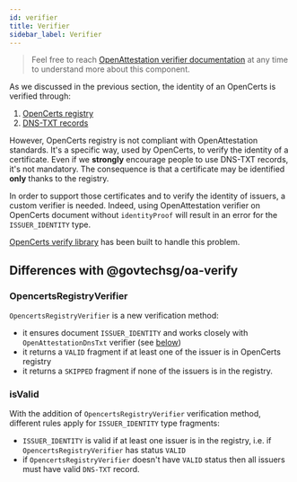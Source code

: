 ```yaml
---
id: verifier
title: Verifier
sidebar_label: Verifier
---
```


> Feel free to reach [OpenAttestation verifier documentation](https://openattestation.com/docs/component/oa-verify) at any time to understand more about this component.

As we discussed in the previous section, the identity of an OpenCerts is verified through:

1. [OpenCerts registry](/docs/registry)
1. [DNS-TXT records](https://openattestation.com/docs/advanced/identity-proofs)

However, OpenCerts registry is not compliant with OpenAttestation standards. It's a specific way, used by OpenCerts, to verify the identity of a certificate. Even if we **strongly** encourage people to use DNS-TXT records, it's not mandatory. The consequence is that a certificate may be identified **only** thanks to the registry.

In order to support those certificates and to verify the identity of issuers, a custom verifier is needed. Indeed, using OpenAttestation verifier on OpenCerts document without `identityProof` will result in an error for the `ISSUER_IDENTITY` type.

[OpenCerts verify library](https://github.com/OpenCerts/verify) has been built to handle this problem.

## Differences with @govtechsg/oa-verify

### OpencertsRegistryVerifier

`OpencertsRegistryVerifier` is a new verification method:

- it ensures document `ISSUER_IDENTITY` and works closely with `OpenAttestationDnsTxt` verifier (see [below](#isvalid))
- it returns a `VALID` fragment if at least one of the issuer is in OpenCerts registry
- it returns a `SKIPPED` fragment if none of the issuers is in the registry.

### isValid

With the addition of `OpencertsRegistryVerifier` verification method, different rules apply for `ISSUER_IDENTITY` type fragments:

- `ISSUER_IDENTITY` is valid if at least one issuer is in the registry, i.e. if `OpencertsRegistryVerifier` has status `VALID`
- if `OpencertsRegistryVerifier` doesn't have `VALID` status then all issuers must have valid `DNS-TXT` record.
